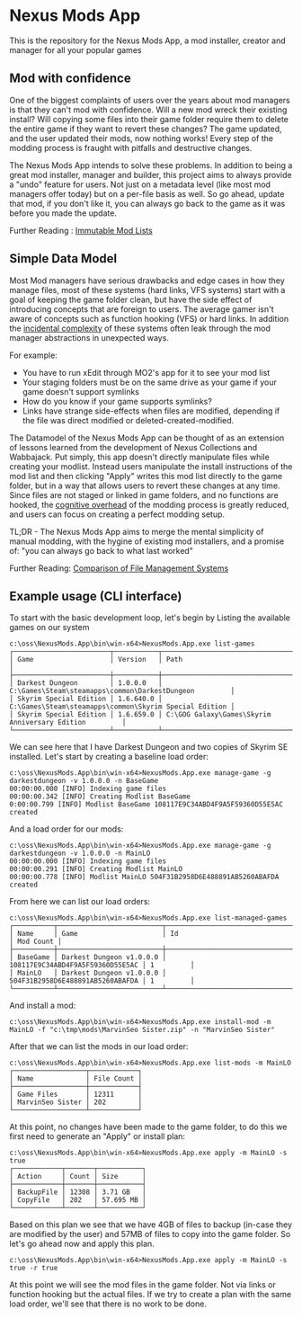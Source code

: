 # Nexus Mods App

This is the repository for the Nexus Mods App, a mod installer, creator and manager for all your popular games

## Mod with confidence

One of the biggest complaints of users over the years about mod managers is that they can't mod with confidence. Will a new mod wreck their
existing install? Will copying some files into their game folder require them to delete the entire game if they want to revert these changes? The
game updated, and the user updated their mods, now nothing works! Every step of the modding process is fraught with pitfalls and destructive changes.

The Nexus Mods App intends to solve these problems. In addition to being a great mod installer, manager and builder, this project aims to always
provide a "undo" feature for users. Not just on a metadata level (like most mod managers offer today) but on a per-file basis as well. So go ahead,
update that mod, if you don't like it, you can always go back to the game as it was before you made the update.

Further Reading : [Immutable Mod Lists](/docs/ImmutableModlists.md)

## Simple Data Model

Most Mod managers have serious drawbacks and edge cases in how they manage files, most of these systems (hard links, VFS systems) start with a goal
of keeping the game folder clean, but have the side effect of introducing concepts that are foreign to users. The average gamer isn't aware of concepts
such as function hooking (VFS) or hard links. In addition the [incidental complexity](https://dev.to/alexbunardzic/software-complexity-essential-accidental-and-incidental-3i4d)
of these systems often leak through the mod manager abstractions in unexpected ways.

For example:

* You have to run xEdit through MO2's app for it to see your mod list
* Your staging folders must be on the same drive as your game if your game doesn't support symlinks
* How do you know if your game supports symlinks?
* Links have strange side-effects when files are modified, depending if the file was direct modified or deleted-created-modified.

The Datamodel of the Nexus Mods App can be thought of as an extension of lessons learned from the development of Nexus Collections and Wabbajack.
Put simply, this app doesn't directly manipulate files while creating your modlist. Instead users manipulate the install instructions of the mod list
and then clicking "Apply" writes this mod list directly to the game folder, but in a way that allows users to revert these changes at any time. Since files are not staged or
linked in game folders, and no functions are hooked, the [cognitive overhead](https://techcrunch.com/2013/04/20/cognitive-overhead/) of the modding process is greatly reduced,
and users can focus on creating a perfect modding setup.

TL;DR - The Nexus Mods App aims to merge the mental simplicity of manual modding, with the hygine of existing mod installers, and a promise of: "you can always go back to what last worked"

Further Reading: [Comparison of File Management Systems](/docs/ComparisonOfFileManagementSystems.md)

## Example usage (CLI interface)

To start with the basic development loop, let's begin by Listing the available games on our system

```
c:\oss\NexusMods.App\bin\win-x64>NexusMods.App.exe list-games
┌────────────────────────┬───────────┬────────────────────────────────────────────────────────┐
│ Game                   │ Version   │ Path                                                   │
├────────────────────────┼───────────┼────────────────────────────────────────────────────────┤
│ Darkest Dungeon        │ 1.0.0.0   │ C:\Games\Steam\steamapps\common\DarkestDungeon         │
│ Skyrim Special Edition │ 1.6.640.0 │ C:\Games\Steam\steamapps\common\Skyrim Special Edition │
│ Skyrim Special Edition │ 1.6.659.0 │ C:\GOG Galaxy\Games\Skyrim Anniversary Edition         │
└────────────────────────┴───────────┴────────────────────────────────────────────────────────┘
```


We can see here that I have Darkest Dungeon and two copies of Skyrim SE installed. Let's start by creating a baseline load order:


```
c:\oss\NexusMods.App\bin\win-x64>NexusMods.App.exe manage-game -g darkestdungeon -v 1.0.0.0 -n BaseGame
00:00:00.000 [INFO] Indexing game files
00:00:00.342 [INFO] Creating Modlist BaseGame
0:00:00.799 [INFO] Modlist BaseGame 108117E9C34ABD4F9A5F59360D55E5AC created

```


And a load order for our mods:

```
c:\oss\NexusMods.App\bin\win-x64>NexusMods.App.exe manage-game -g darkestdungeon -v 1.0.0.0 -n MainLO
00:00:00.000 [INFO] Indexing game files
00:00:00.291 [INFO] Creating Modlist MainLO
00:00:00.778 [INFO] Modlist MainLO 504F31B2958D6E488891AB5260ABAFDA created
```

From here we can list our load orders:

```
c:\oss\NexusMods.App\bin\win-x64>NexusMods.App.exe list-managed-games
┌──────────┬──────────────────────────┬──────────────────────────────────┬───────────┐
│ Name     │ Game                     │ Id                               │ Mod Count │
├──────────┼──────────────────────────┼──────────────────────────────────┼───────────┤
│ BaseGame │ Darkest Dungeon v1.0.0.0 │ 108117E9C34ABD4F9A5F59360D55E5AC │ 1         │
│ MainLO   │ Darkest Dungeon v1.0.0.0 │ 504F31B2958D6E488891AB5260ABAFDA │ 1         │
└──────────┴──────────────────────────┴──────────────────────────────────┴───────────┘
```

And install a mod:

```
c:\oss\NexusMods.App\bin\win-x64>NexusMods.App.exe install-mod -m MainLO -f "c:\tmp\mods\MarvinSeo Sister.zip" -n "MarvinSeo Sister"
```

After that we can list the mods in our load order:

```
c:\oss\NexusMods.App\bin\win-x64>NexusMods.App.exe list-mods -m MainLO
┌──────────────────┬────────────┐
│ Name             │ File Count │
├──────────────────┼────────────┤
│ Game Files       │ 12311      │
│ MarvinSeo Sister │ 202        │
└──────────────────┴────────────┘
```

At this point, no changes have been made to the game folder, to do this we first need to generate an "Apply" or install plan:

```
c:\oss\NexusMods.App\bin\win-x64>NexusMods.App.exe apply -m MainLO -s true
┌────────────┬───────┬───────────┐
│ Action     │ Count │ Size      │
├────────────┼───────┼───────────┤
│ BackupFile │ 12308 │ 3.71 GB   │
│ CopyFile   │ 202   │ 57.695 MB │
└────────────┴───────┴───────────┘
```
Based on this plan we see that we have 4GB of files to backup (in-case they are modified by the user) and 57MB of files to copy
into the game folder. So let's go ahead now and apply this plan.

```
c:\oss\NexusMods.App\bin\win-x64>NexusMods.App.exe apply -m MainLO -s true -r true
```

At this point we will see the mod files in the game folder. Not via links or function hooking but the actual files. If we try to create
a plan with the same load order, we'll see that there is no work to be done.